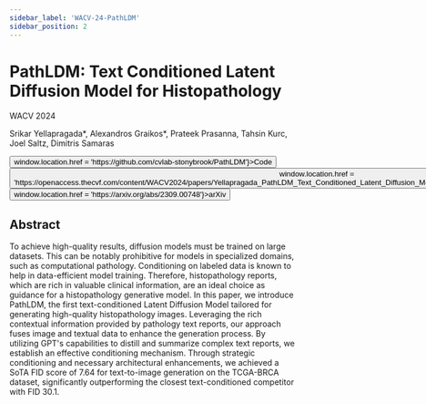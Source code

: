 ```yaml
---
sidebar_label: 'WACV-24-PathLDM'
sidebar_position: 2
---
```


# PathLDM: Text Conditioned Latent Diffusion Model for Histopathology

<div className="infobox">

  <span class="conference-title">WACV 2024</span>

Srikar Yellapragada*, Alexandros Graikos*, Prateek Prasanna, Tahsin Kurc, Joel Saltz, Dimitris Samaras

<div class="button-group"> 
    <button class="button_class" onClick={() => window.location.href = 'https://github.com/cvlab-stonybrook/PathLDM'}>Code</button> 
    <button class="button_class" onClick={() => window.location.href = 'https://openaccess.thecvf.com/content/WACV2024/papers/Yellapragada_PathLDM_Text_Conditioned_Latent_Diffusion_Model_for_Histopathology_WACV_2024_paper.pdf'}>Paper</button>
    <button class="button_class" onClick={() => window.location.href = 'https://arxiv.org/abs/2309.00748'}>arXiv</button> 

  </div>
</div>

## Abstract
To achieve high-quality results, diffusion models must be trained on large datasets. This can be notably prohibitive for models in specialized domains, such as computational pathology. Conditioning on labeled data is known to help in data-efficient model training. Therefore, histopathology reports, which are rich in valuable clinical information, are an ideal choice as guidance for a histopathology generative model. In this paper, we introduce PathLDM, the first text-conditioned Latent Diffusion Model tailored for generating high-quality histopathology images. Leveraging the rich contextual information provided by pathology text reports, our approach fuses image and textual data to enhance the generation process. By utilizing GPT's capabilities to distill and summarize complex text reports, we establish an effective conditioning mechanism. Through strategic conditioning and necessary architectural enhancements, we achieved a SoTA FID score of 7.64 for text-to-image generation on the TCGA-BRCA dataset, significantly outperforming the closest text-conditioned competitor with FID 30.1. 
